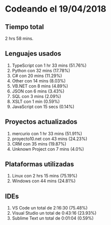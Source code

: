 # Codeando el 19/04/2018

## Tiempo total
2 hrs 58 mins.

## Lenguajes usados
1. TypeScript con 1 hr 33 mins (51.76%)
1. Python con 32 mins (17.78%)
1. C# con 20 mins (11.29%)
1. Other con 14 mins (8.03%)
1. VB.NET con 8 mins (4.89%)
1. JSON con 6 mins (3.43%)
1. SQL con 3 mins (2.09%)
1. XSLT con 1 min (0.59%)
1. JavaScript con 15 secs (0.14%)

## Proyectos actualizados
1. mercurio con 1 hr 33 mins (51.91%)
1. proyecto10.net con 43 mins (24.23%)
1. CRM con 35 mins (19.87%)
1. Unknown Project con 7 mins (4.0%)

## Plataformas utilizadas
1. Linux con 2 hrs 15 mins (75.19%)
1. Windows con 44 mins (24.81%)

## IDEs
1. VS Code un total de 2:16:30 (75.48%)
1. Visual Studio un total de 0:43:16 (23.93%)
1. Sublime Text un total de 0:01:04 (0.59%)
